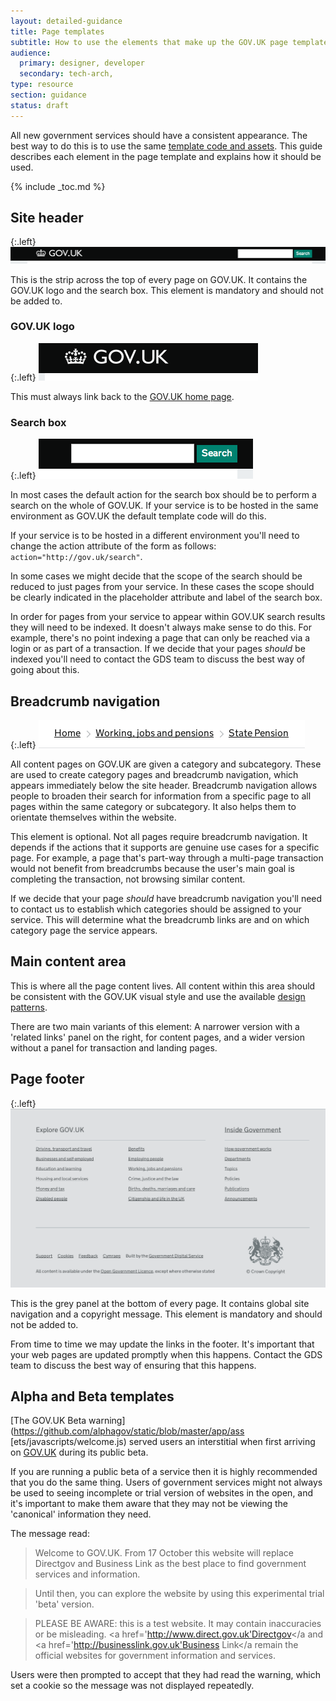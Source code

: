 ```yaml
---
layout: detailed-guidance
title: Page templates
subtitle: How to use the elements that make up the GOV.UK page templates
audience:
  primary: designer, developer
  secondary: tech-arch,
type: resource
section: guidance
status: draft
---
```


All new government services should have a consistent appearance. The best way 
to do this is to use the same [template code and assets](shared-assets-libraries).
This guide describes each element in the page template and explains how it should
be used.

{% include _toc.md %}

## Site header

{:.left}
![Image of site header](/assets/images/page-template-elements/header.png)

This is the strip across the top of every page on GOV.UK. It contains the
GOV.UK logo and the search box. This element is mandatory and should not be added to.

### GOV.UK logo

{:.left}
![Image of GOV>UK logo](/assets/images/page-template-elements/logo.png)

This must always link back to the [GOV.UK home page](http://gov.uk).

### Search box

{:.left}
![Image of search box](/assets/images/page-template-elements/search.png)

In most cases the default action for the search box should be to perform a
search on the whole of GOV.UK. If your service is to be hosted in the same
environment as GOV.UK the default template code will do this.

If your service is to be hosted in a different environment you'll need to change
the action attribute of the form as follows: `action="http://gov.uk/search"`.

In some cases we might decide that the scope of the search should be reduced to
just pages from your service. In these cases the scope should be clearly
indicated in the placeholder attribute and label of the search box.

In order for pages from your service to appear within GOV.UK search results they
will need to be indexed. It doesn't always make sense to do this. For example,
there's no point indexing a page that can only be reached via a login or as part
of a transaction. If we decide that your pages *should* be indexed you'll need
to contact the GDS team to discuss the best way of going about this.

## Breadcrumb navigation

{:.left}
![Image of breadcrumb navigation](/assets/images/page-template-elements/breadcrumb.png)

All content pages on GOV.UK are given a category and subcategory. These are used
to create category pages and breadcrumb navigation, which appears immediately
below the site header. Breadcrumb navigation allows people to broaden their
search for information from a specific page to all pages within the same
category or subcategory. It also helps them to orientate themselves within the
website.

This element is optional. Not all pages require breadcrumb navigation. It
depends if the actions that it supports are genuine use cases for a specific
page. For example, a page that's part-way through a multi-page transaction would
not benefit from breadcrumbs because the user's main goal is completing the
transaction, not browsing similar content.

If we decide that your page *should* have breadcrumb navigation you'll need to
contact us to establish which categories should be assigned to your service.
This will determine what the breadcrumb links are and on which category page the
service appears.

## Main content area

This is where all the page content lives. All content within this area should be
consistent with the GOV.UK visual style and use the available 
[design patterns](/design-patterns).

There are two main variants of this element: A narrower version with a 'related
links' panel on the right, for content pages, and a wider version without a
panel for transaction and landing pages.

## Page footer

{:.left}
![Image of page footer](/assets/images/page-template-elements/footer.png)

This is the grey panel at the bottom of every page. It contains global site
navigation and a copyright message. This element is mandatory and should not be 
added to.

From time to time we may update the links in the footer. It's important that
your web pages are updated promptly when this happens. Contact the GDS team to
discuss the best way of ensuring that this happens.

## Alpha and Beta templates

[The GOV.UK Beta warning](https://github.com/alphagov/static/blob/master/app/ass
[ets/javascripts/welcome.js) served users an interstitial when first arriving on
[GOV.UK](www.gov.uk) during its public beta.

If you are running a public beta of a service then it is highly recommended that
you do the same thing. Users of government services might not always be used to
seeing incomplete or trial version of websites in the open, and it's important
to make them aware that they may not be viewing the 'canonical' information they
need.

The message read:

>Welcome to GOV.UK. From 17 October this website will replace Directgov and
>Business Link as the best place to find government services and information.

>Until then, you can explore the website by using this experimental trial 'beta'
>version.

>PLEASE BE AWARE: this is a test website. It may contain inaccuracies or be
>misleading. <a href='http://www.direct.gov.uk'Directgov</a and <a
>href='http://businesslink.gov.uk'Business Link</a remain the official websites
>for government information and services.

Users were then prompted to accept that they had read the warning, which set a
cookie so the message was not displayed repeatedly.
